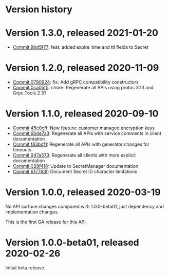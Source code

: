 # Version history

# Version 1.3.0, released 2021-01-20

- [Commit 9bd5f77](https://github.com/googleapis/google-cloud-dotnet/commit/9bd5f77): feat: added expire_time and ttl fields to Secret

# Version 1.2.0, released 2020-11-09

- [Commit 0790924](https://github.com/googleapis/google-cloud-dotnet/commit/0790924): fix: Add gRPC compatibility constructors
- [Commit 0ca05f5](https://github.com/googleapis/google-cloud-dotnet/commit/0ca05f5): chore: Regenerate all APIs using protoc 3.13 and Grpc.Tools 2.31

# Version 1.1.0, released 2020-09-10

- [Commit 45c0cff](https://github.com/googleapis/google-cloud-dotnet/commit/45c0cff): New feature: customer managed encryption keys
- [Commit 6bde7a3](https://github.com/googleapis/google-cloud-dotnet/commit/6bde7a3): Regenerate all APIs with service comments in client documentation
- [Commit f83bdf1](https://github.com/googleapis/google-cloud-dotnet/commit/f83bdf1): Regenerate all APIs with generator changes for timeouts
- [Commit 947a573](https://github.com/googleapis/google-cloud-dotnet/commit/947a573): Regenerate all clients with more explicit documentation
- [Commit 028f418](https://github.com/googleapis/google-cloud-dotnet/commit/028f418): Update to SecretManager documentation
- [Commit 617763f](https://github.com/googleapis/google-cloud-dotnet/commit/617763f): Document Secret ID character limitations

# Version 1.0.0, released 2020-03-19

No API surface changes compared with 1.0.0-beta01, just dependency
and implementation changes.

This is the first GA release for this API.

# Version 1.0.0-beta01, released 2020-02-26

Initial beta release.
